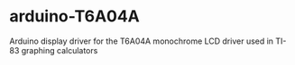 # arduino-T6A04A
Arduino display driver for the T6A04A monochrome LCD driver used in TI-83 graphing calculators
